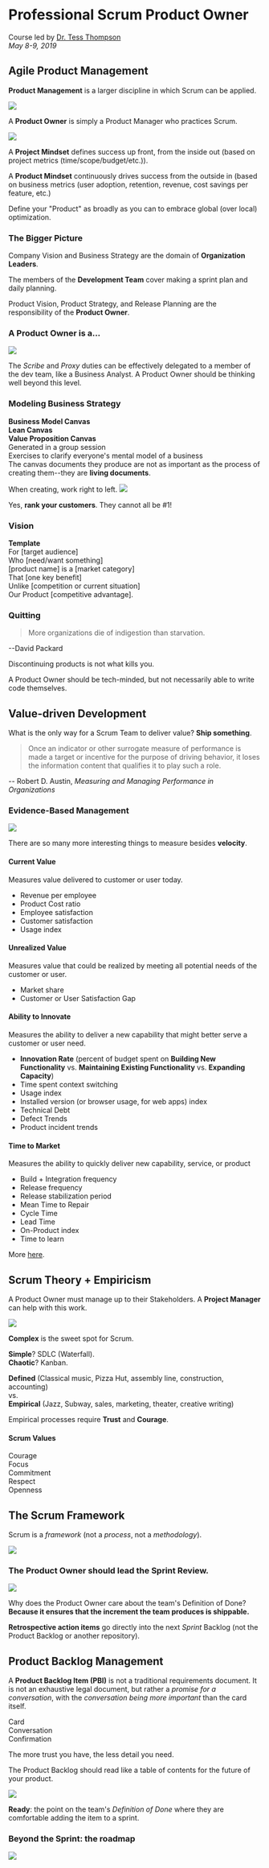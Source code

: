 # Professional Scrum Product Owner 
Course led by [Dr. Tess Thompson](https://www.scrum.org/teresa-thompson)  
*May 8-9, 2019*

## Agile Product Management

**Product Management** is a larger discipline in which Scrum can be applied. 

![](img/pyramid.png)

A **Product Owner** is simply a Product Manager who practices Scrum.

![](img/pm-scrum.png)

A **Project Mindset** defines success up front, from the inside out (based on project metrics (time/scope/budget/etc.)).

A **Product Mindset** continuously drives success from the outside in (based on business metrics (user adoption, retention, revenue, cost savings per feature, etc.)

Define your "Product" as broadly as you can to embrace global (over local) optimization.

### The Bigger Picture

Company Vision and Business Strategy are the domain of **Organization Leaders**.

The members of the **Development Team** cover making a sprint plan and daily planning.

Product Vision, Product Strategy, and Release Planning are the responsibility of the **Product Owner**.

### A Product Owner is a...

![](img/continuum.png)

The *Scribe* and *Proxy* duties can be effectively delegated to a member of the dev team, like a Business Analyst. A Product Owner should be thinking well beyond this level.

### Modeling Business Strategy
**Business Model Canvas**  
**Lean Canvas**  
**Value Proposition Canvas**  
Generated in a group session  
Exercises to clarify everyone's mental model of a business  
The canvas documents they produce are not as important as the process of creating them--they are **living documents**.

When creating, work right to left.
![](img/canvas.png)

Yes, **rank your customers**. They cannot all be #1!

### Vision

**Template**  
For [target audience]  
Who [need/want something]  
[product name] is a [market category]  
That [one key benefit]  
Unlike [competition or current situation]  
Our Product [competitive advantage].  

### Quitting

> More organizations die of indigestion than starvation.

--David Packard

Discontinuing products is not what kills you. 

A Product Owner should be tech-minded, but not necessarily able to write code themselves.

## Value-driven Development

What is the only way for a Scrum Team to deliver value? **Ship something**.

> Once an indicator or other surrogate measure of performance is made a target or incentive for the purpose of driving behavior, it loses the information content that qualifies it to play such a role.

-- Robert D. Austin, *Measuring and Managing Performance in Organizations*

### Evidence-Based Management

![](img/value.png)

There are so many more interesting things to measure besides **velocity**.

#### Current Value	
Measures value delivered to customer or user today.

- Revenue per employee  
- Product Cost ratio  
- Employee satisfaction  
- Customer satisfaction  
- Usage index

#### Unrealized Value	
Measures value that could be realized by meeting all potential needs of the customer or user.

- Market share  
- Customer or User Satisfaction Gap  

#### Ability to Innovate	
Measures the ability to deliver a new capability that might better serve a customer or user need.

- **Innovation Rate** (percent of budget spent on **Building New Functionality** vs. **Maintaining Existing Functionality** vs. **Expanding Capacity**)  
- Time spent context switching  
- Usage index  
- Installed version (or browser usage, for web apps) index  
- Technical Debt  
- Defect Trends  
- Product incident trends

#### Time to Market 	
Measures the ability to quickly deliver new capability, service, or product

- Build + Integration frequency  
- Release frequency  
- Release stabilization period  
- Mean Time to Repair  
- Cycle Time  
- Lead Time  
- On-Product index  
- Time to learn  

More [here](https://scrum.org/ebm).

## Scrum Theory + Empiricism

A Product Owner must manage up to their Stakeholders. A **Project Manager** can help with this work.

![](img/complexity.png)

**Complex** is the sweet spot for Scrum.  

**Simple**? SDLC (Waterfall).  
**Chaotic**? Kanban.

**Defined** (Classical music, Pizza Hut, assembly line, construction, accounting)  
vs.   
**Empirical** (Jazz, Subway, sales, marketing, theater, creative writing)

Empirical processes require **Trust** and **Courage**.

#### Scrum Values
Courage  
Focus  
Commitment  
Respect  
Openness

## The Scrum Framework

Scrum is a *framework* (not a *process*, not a *methodology*).

![](img/team.png)

### The Product Owner should lead the Sprint Review.
![](img/review.png)

Why does the Product Owner care about the team's Definition of Done?   
**Because it ensures that the increment the team produces is shippable.**

**Retrospective action items** go directly into the next *Sprint* Backlog (not the Product Backlog or another repository).

## Product Backlog Management

A **Product Backlog Item (PBI)** is not a traditional requirements document. It is  not an exhaustive legal document, but rather a *promise for a conversation*, with the *conversation being more important* than the card itself.

Card  
Conversation  
Confirmation

The more trust you have, the less detail you need. 

The Product Backlog should read like a table of contents for the future of your product.

![](img/order.png)

**Ready**: the point on the team's *Definition of Done* where they are comfortable adding the item to a sprint.


### Beyond the Sprint: the roadmap
![](img/roadmap.png)
